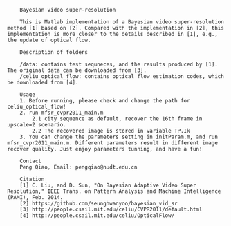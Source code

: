 		Bayesian video super-resolution
		
		This is Matlab implementation of a Bayesian video super-resolution method [1] based on [2]. Compared with the implementation in [2], this implementation is more closer to the details described in [1], e.g., the update of optical flow.
		
		Description of folders
		
		/data: contains test sequneces, and the results produced by [1]. The original data can be downloaded from [3].
		/celiu_optical_flow: contains optical flow estimation codes, which be downloaded from [4].
		
		Usage
		1. Before running, please check and change the path for celiu_optical_flow!
		2. run mfsr_cvpr2011_main.m
			2.1 city sequence as default, recover the 16th frame in upscale=2 scenario.
			2.2 The recovered image is stored in variable TP.Ik
		3. You can change the parameters setting in initParam.m, and run mfsr_cvpr2011_main.m. Different parameters result in different image recover quality. Just enjoy parameters tunning, and have a fun!

		Contact
		Peng Qiao, Email: pengqiao@nudt.edu.cn
		
		Citation
		[1] C. Liu, and D. Sun, "On Bayesian Adaptive Video Super Resolution," IEEE Trans. on Pattern Analysis and Machine Intelligence (PAMI), Feb. 2014. 
		[2] https://github.com/seunghwanyoo/bayesian_vid_sr
		[3] http://people.csail.mit.edu/celiu/CVPR2011/default.html
		[4] http://people.csail.mit.edu/celiu/OpticalFlow/
